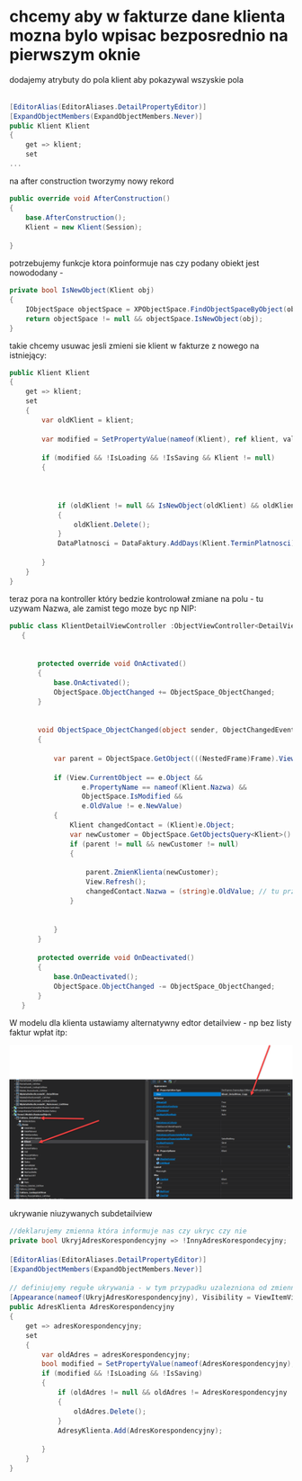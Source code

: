 # chcemy aby w fakturze dane klienta mozna bylo wpisac bezposrednio na pierwszym oknie


dodajemy atrybuty do pola klient aby pokazywal wszyskie pola

```csharp

[EditorAlias(EditorAliases.DetailPropertyEditor)]
[ExpandObjectMembers(ExpandObjectMembers.Never)]
public Klient Klient
{
    get => klient;
    set
...

```

na after construction tworzymy nowy rekord

```csharp
public override void AfterConstruction()
{
    base.AfterConstruction();
    Klient = new Klient(Session);

}
```

potrzebujemy funkcje ktora poinformuje nas czy podany obiekt jest nowododany - 
```csharp
private bool IsNewObject(Klient obj)
{
    IObjectSpace objectSpace = XPObjectSpace.FindObjectSpaceByObject(obj);
    return objectSpace != null && objectSpace.IsNewObject(obj);
}
```
takie chcemy usuwac jesli zmieni sie klient w fakturze z nowego na istniejący:

```csharp
public Klient Klient
{
    get => klient;
    set
    {
        var oldKlient = klient;

        var modified = SetPropertyValue(nameof(Klient), ref klient, value);

        if (modified && !IsLoading && !IsSaving && Klient != null)
        {

           

            if (oldKlient != null && IsNewObject(oldKlient) && oldKlient != Klient)
            {
                oldKlient.Delete();
            }
            DataPlatnosci = DataFaktury.AddDays(Klient.TerminPlatnosci);

        }
    }
}
```


teraz pora na kontroller który bedzie kontrolował zmiane na polu - tu uzywam Nazwa, ale zamist tego moze byc np NIP:

```csharp
public class KlientDetailViewController :ObjectViewController<DetailView,Klient>
   {


       protected override void OnActivated()
       {
           base.OnActivated();
           ObjectSpace.ObjectChanged += ObjectSpace_ObjectChanged;
       }


       void ObjectSpace_ObjectChanged(object sender, ObjectChangedEventArgs e)
       {

           var parent = ObjectSpace.GetObject(((NestedFrame)Frame).ViewItem.CurrentObject as Faktura);

           if (View.CurrentObject == e.Object &&
                  e.PropertyName == nameof(Klient.Nazwa) &&
                  ObjectSpace.IsModified &&
                  e.OldValue != e.NewValue)
           {
               Klient changedContact = (Klient)e.Object;
               var newCustomer = ObjectSpace.GetObjectsQuery<Klient>().Where(k => k.Nazwa == (string)e.NewValue).FirstOrDefault();
               if (parent != null && newCustomer != null)
               {
                   
                   parent.ZmienKlienta(newCustomer);
                   View.Refresh();
                   changedContact.Nazwa = (string)e.OldValue; // tu przywracamy stara wartosc w rekordzie ktory zostal zamieniony nowym klientem
               }
            

           }
       }

       protected override void OnDeactivated()
       {
           base.OnDeactivated();
           ObjectSpace.ObjectChanged -= ObjectSpace_ObjectChanged;
       }
   }
```

W modelu dla klienta ustawiamy alternatywny edtor detailview - np bez listy faktur wpłat itp:

![](mmodelKlientFaktury.png)




ukrywanie niuzywanych subdetailview

```csharp
//deklarujemy zmienna która informuje nas czy ukryc czy nie
private bool UkryjAdresKorespondencyjny => !InnyAdresKorespondecyjny;

[EditorAlias(EditorAliases.DetailPropertyEditor)]
[ExpandObjectMembers(ExpandObjectMembers.Never)]

// definiujemy regułe ukrywania - w tym przypadku uzalezniona od zmiennej UkryjAdresKorespondencyjny
[Appearance(nameof(UkryjAdresKorespondencyjny), Visibility = ViewItemVisibility.Hide, Criteria = nameof(UkryjAdresKorespondencyjny))]
public AdresKlienta AdresKorespondencyjny
{
    get => adresKorespondencyjny;
    set
    {
        var oldAdres = adresKorespondencyjny;
        bool modified = SetPropertyValue(nameof(AdresKorespondencyjny), ref adresKorespondencyjny, value);
        if (modified && !IsLoading && !IsSaving)
        {
            if (oldAdres != null && oldAdres != AdresKorespondencyjny  && oldAdres.IsNewObject)
            {
                oldAdres.Delete();
            }
            AdresyKlienta.Add(AdresKorespondencyjny);

        }
    }
}
```
